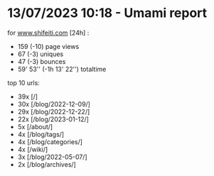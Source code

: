 # 13/07/2023 10:18 - Umami report
for www.shifeiti.com [24h] :

 - 159 (-10) page views
 - 67 (-3) uniques
 - 47 (-3) bounces
 - 59' 53'' (-1h 13' 22'') totaltime


top 10 urls:
 - 39x [/]
 - 30x [/blog/2022-12-09/]
 - 29x [/blog/2022-12-22/]
 - 22x [/blog/2023-01-12/]
 - 5x [/about/]
 - 4x [/blog/tags/]
 - 4x [/blog/categories/]
 - 4x [/wiki/]
 - 3x [/blog/2022-05-07/]
 - 2x [/blog/archives/]


